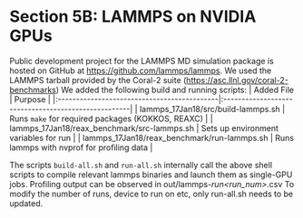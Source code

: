 # Section 5B: LAMMPS on NVIDIA GPUs

Public development project for the LAMMPS MD simulation package is hosted on GitHub at https://github.com/lammps/lammps. We used the LAMMPS tarball provided by the Coral-2 suite (https://asc.llnl.gov/coral-2-benchmarks)
We added the following build and running scripts:
| Added File                                  | Purpose                                             |
|:--------------------------------------------|:----------------------------------------------------|
| lammps_17Jan18/src/build-lammps.sh          | Runs `make` for required packages (KOKKOS, REAXC)   |
| lammps_17Jan18/reax_benchmark/src-lammps.sh | Sets up environment variables for run               |
| lammps_17Jan18/reax_benchmark/run-lammps.sh | Runs lammps with nvprof for profiling data          |

The scripts `build-all.sh` and `run-all.sh` internally call the above shell scripts to compile relevant lammps binaries and launch them as single-GPU jobs.
Profiling output can be observed in out/lammps-<UUID>_run<run_num>_<timestamp>.csv 
To modify the number of runs, device to run on etc, only run-all.sh needs to be updated. 
